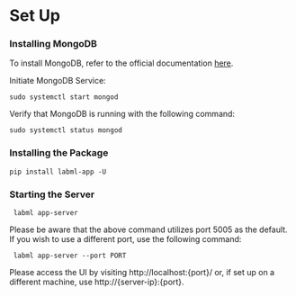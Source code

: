 # Set Up

### Installing MongoDB

To install MongoDB, refer to the official
documentation [here](https://www.mongodb.com/docs/manual/tutorial/install-mongodb-on-ubuntu/).

Initiate MongoDB Service:

```commandline
sudo systemctl start mongod
```

Verify that MongoDB is running with the following command:

```commandline
sudo systemctl status mongod
```

### Installing the Package

```commandline
pip install labml-app -U
```

### Starting the Server

```commandline
 labml app-server
```

Please be aware that the above command utilizes port 5005 as the default. If you wish to use a different port, use the
following command:

```commandline
 labml app-server --port PORT
```

Please access the UI by visiting http://localhost:{port}/ or, if set up on a different machine, use http://{server-ip}:{port}.